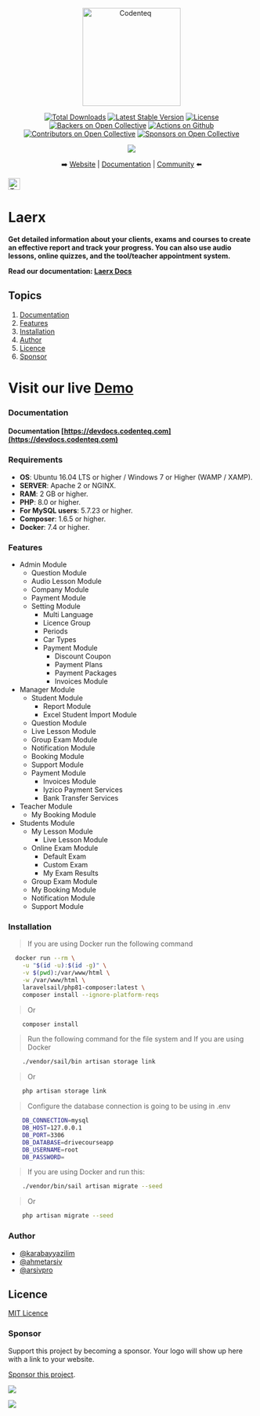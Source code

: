<p align="center">
    <a href="https://codenteq.com"><img width="200" src="https://github.com/codenteq/laerx/blob/master/public/images/laerx.png" alt="Codenteq"></a>
</p>
<p align="center">
    <a href="https://packagist.org/packages/codenteq/laerx"><img src="https://poser.pugx.org/codenteq/laerx/d/total.svg" alt="Total Downloads"></a>
    <a href="https://packagist.org/packages/codenteq/laerx"><img src="https://poser.pugx.org/codenteq/laerx/v/stable.svg" alt="Latest Stable Version"></a>
    <a href="https://github.com/codenteq/laerx/blob/master/LICENSE"><img src="https://poser.pugx.org/codenteq/laerx/license.svg" alt="License"></a>
    <a href="#backers"><img src="https://opencollective.com/codenteq/backers/badge.svg" alt="Backers on Open Collective"></a>
    <a href="https://github.com/codenteq/laerx/actions"><img src="https://github.com/bagisto/bagisto/workflows/CI/badge.svg" alt="Actions on Github"></a>
    <a href="#contributors"><img src="https://opencollective.com/codenteq/contributors/badge.svg" alt="Contributors on Open Collective"></a>
    <a href="#sponsors"><img src="https://opencollective.com/codenteq/sponsors/badge.svg" alt="Sponsors on Open Collective"></a>
</p>

<p align="center">
    <a href="https://twitter.com/intent/follow?screen_name=codenteq"><img src="https://img.shields.io/twitter/follow/codenteq?style=social"></a>
</p>

<p align="center">
    ➡️ <a href="https://www.codenteq.com/">Website</a> | <a href="https://devdocs.codenteq.com/">Documentation</a> | <a href="https://www.facebook.com/codenteq/">Community</a> ⬅️
</p>

<p align="center" style="display: inline;">
    <img class="flag-img" src="https://flagicons.lipis.dev/flags/4x3/tr.svg" alt="Turkish" width="24" height="24">
</p>

# Laerx

**Get detailed information about your clients, exams and courses to create an effective report and track your progress. You can also use audio lessons, online quizzes, and the tool/teacher appointment system.**


**Read our documentation: [Laerx Docs](https://devdocs.codenteq.com/)**


## Topics

1. [Documentation](#documentation)
2. [Features](#features)
3. [Installation](#installation)
4. [Author](#author)
5. [Licence](#licence)
6. [Sponsor](#sponsor)
  
# Visit our live [Demo](https://laerx.codenteq.com)

### Documentation
#### Documentation [https://devdocs.codenteq.com](https://devdocs.codenteq.com)

### Requirements

* **OS**: Ubuntu 16.04 LTS or higher / Windows 7 or Higher (WAMP / XAMP).
* **SERVER**: Apache 2 or NGINX.
* **RAM**: 2 GB or higher.
* **PHP**: 8.0 or higher.
* **For MySQL users**: 5.7.23 or higher.
* **Composer**: 1.6.5 or higher.
* **Docker**: 7.4 or higher.
  
### Features

- Admin Module
  - Question Module
  - Audio Lesson Module
  - Company Module
  - Payment Module
  - Setting Module
    - Multi Language
    - Licence Group
    - Periods
    - Car Types
    - Payment Module
      - Discount Coupon
      - Payment Plans
      - Payment Packages
      - Invoices Module
- Manager Module
  - Student Module
    - Report Module
    - Excel Student İmport Module
  - Question Module
  - Live Lesson Module
  - Group Exam Module
  - Notification Module
  - Booking Module
  - Support Module
  - Payment Module
      - Invoices Module
      - Iyzico Payment Services
      - Bank Transfer Services
- Teacher Module
  - My Booking Module
- Students Module
  - My Lesson Module
    - Live Lesson Module
  - Online Exam Module
    - Default Exam
    - Custom Exam
    - My Exam Results
  - Group Exam Module
  - My Booking Module
  - Notification Module
  - Support Module

  
### Installation

> If you are using Docker run the following command

```bash
  docker run --rm \
    -u "$(id -u):$(id -g)" \
    -v $(pwd):/var/www/html \
    -w /var/www/html \
    laravelsail/php81-composer:latest \
    composer install --ignore-platform-reqs
```

> Or

```bash
    composer install
```

> Run the following command for the file system and If you are using Docker 

```bash
    ./vendor/sail/bin artisan storage link
```

> Or

```bash
    php artisan storage link
```

> Configure the database connection is going to be using in .env

```bash
    DB_CONNECTION=mysql
    DB_HOST=127.0.0.1
    DB_PORT=3306
    DB_DATABASE=drivecourseapp
    DB_USERNAME=root
    DB_PASSWORD=
```

> If you are using Docker and run this:

```bash
    ./vendor/bin/sail artisan migrate --seed
```

> Or 

```bash
    php artisan migrate --seed
```

  
### Author

- [@karabayyazilim](https://www.github.com/karabayyazilim)
- [@ahmetarsiv](https://www.github.com/ahmetarsiv)
- [@arsivpro](https://www.github.com/arsivpro)

  
## Licence

[MIT Licence](https://github.com/codenteq/laerx/blob/master/LICENSE)

  
### Sponsor

Support this project by becoming a sponsor. Your logo will show up here with a link to your website.

[Sponsor this project](https://opencollective.com/codenteq).

<div>
    <a href="https://opencollective.com/codenteq/contribute/sponsor-7372/checkout" target="_blank">
        <img src="https://images.opencollective.com/static/images/become_sponsor.svg">
    </a>
</div>

<a href="https://github.com/codenteq/laerx/graphs/contributors"><img src="https://opencollective.com/codenteq/contributors.svg?width=890&button=false"/></a>
